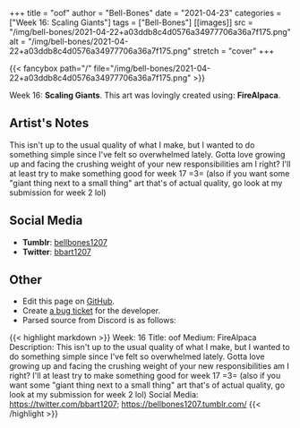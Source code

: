 +++
title =       "oof"
author =      "Bell-Bones"
date =        "2021-04-23"
categories =  ["Week 16: Scaling Giants"]
tags =        ["Bell-Bones"]
[[images]]
                      src = "/img/bell-bones/2021-04-22+a03ddb8c4d0576a34977706a36a7f175.png"
                      alt = "/img/bell-bones/2021-04-22+a03ddb8c4d0576a34977706a36a7f175.png"
                      stretch = "cover"
+++


{{< fancybox path="/" file="/img/bell-bones/2021-04-22+a03ddb8c4d0576a34977706a36a7f175.png" >}}


Week 16: **Scaling Giants**. This art was lovingly created using: **FireAlpaca**.

## Artist's Notes

This isn't up to the usual quality of what I make, but I wanted to do something simple since I've felt so overwhelmed lately. Gotta love growing up and facing the crushing weight of your new responsibilities am I right? I'll at least try to make something good for week 17 =3= (also if you want some "giant thing next to a small thing" art that's of actual quality, go look at my submission for week 2 lol)

## Social Media

- **Tumblr**: [bellbones1207]()
- **Twitter**: [bbart1207]()


## Other

- Edit this page on [GitHub](https://github.com/teaminkling/web-refresh/edit/main/blog/content/blog/bell-bones-week-16-b445.md).
- Create [a bug ticket](https://github.com/teaminkling/web-refresh/issues/new?assignees=&labels=bug&template=problem-report.md&title=) for the developer.
- Parsed source from Discord is as follows:

{{< highlight markdown >}}
Week: 16
Title: oof
Medium: FireAlpaca
Description: This isn't up to the usual quality of what I make, but I wanted to do something simple since I've felt so overwhelmed lately. Gotta love growing up and facing the crushing weight of your new responsibilities am I right? I'll at least try to make something good for week 17 =3= (also if you want some "giant thing next to a small thing" art that's of actual quality, go look at my submission for week 2 lol)
Social Media: https://twitter.com/bbart1207; https://bellbones1207.tumblr.com/
{{< /highlight >}}